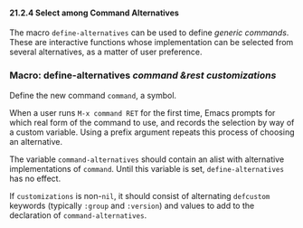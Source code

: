 

#### 21.2.4 Select among Command Alternatives

The macro `define-alternatives` can be used to define *generic commands*. These are interactive functions whose implementation can be selected from several alternatives, as a matter of user preference.

### Macro: **define-alternatives** *command \&rest customizations*

Define the new command `command`, a symbol.

When a user runs `M-x command RET` for the first time, Emacs prompts for which real form of the command to use, and records the selection by way of a custom variable. Using a prefix argument repeats this process of choosing an alternative.

The variable `command-alternatives` should contain an alist with alternative implementations of `command`. Until this variable is set, `define-alternatives` has no effect.

If `customizations` is non-`nil`, it should consist of alternating `defcustom` keywords (typically `:group` and `:version`) and values to add to the declaration of `command-alternatives`.
